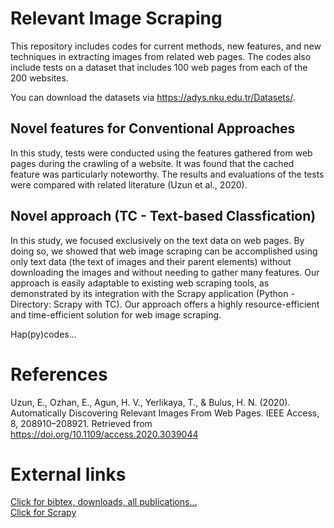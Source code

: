# Relevant Image Scraping

This repository includes codes for current methods, new features, and new techniques in extracting images from related web pages. The codes also include tests on a dataset that includes 100 web pages from each of the 200 websites.

You can download the datasets via https://adys.nku.edu.tr/Datasets/.

## Novel features for Conventional Approaches

In this study, tests were conducted using the features gathered from web pages during the crawling of a website. It was found that the cached feature was particularly noteworthy. The results and evaluations of the tests were compared with related literature (Uzun et al., 2020).

## Novel approach (TC - Text-based Classfication) 

In this study, we focused exclusively on the text data on web pages. By doing so, we showed that web image scraping can be accomplished using only text data (the text of images and their parent elements) without downloading the images and without needing to gather many features. Our approach is easily adaptable to existing web scraping tools, as demonstrated by its integration with the Scrapy application (Python - Directory: Scrapy with TC). Our approach offers a highly resource-efficient and time-efficient solution for web image scraping.

Hap(py)codes...

# References
Uzun, E., Ozhan, E., Agun, H. V., Yerlikaya, T., & Bulus, H. N. (2020). Automatically Discovering Relevant Images From Web Pages. IEEE Access, 8, 208910–208921. Retrieved from https://doi.org/10.1109/access.2020.3039044

# External links
<a href="https://erdincuzun.com/yayinlar/" target="_blank">Click for bibtex, downloads, all publications...</a><br />
<a href="https://scrapy.org/" target="_blank">Click for Scrapy</a>
